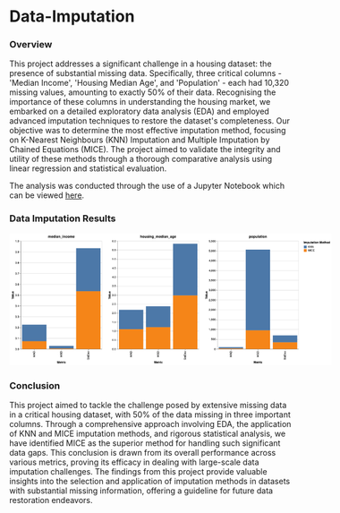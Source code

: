 # Data-Imputation

### Overview

This project addresses a significant challenge in a housing dataset: the presence of substantial missing data. Specifically, three critical columns - 'Median Income', 'Housing Median Age', and 'Population' - each had 10,320 missing values, amounting to exactly 50% of their data. Recognising the importance of these columns in understanding the housing market, we embarked on a detailed exploratory data analysis (EDA) and employed advanced imputation techniques to restore the dataset's completeness. Our objective was to determine the most effective imputation method, focusing on K-Nearest Neighbours (KNN) Imputation and Multiple Imputation by Chained Equations (MICE). The project aimed to validate the integrity and utility of these methods through a thorough comparative analysis using linear regression and statistical evaluation.

The analysis was conducted through the use of a Jupyter Notebook which can be viewed [here](https://nbviewer.org/github/NathanDawson/Apple_Music_Analysis/blob/main/Apple_Music.ipynb).


### Data Imputation Results

<img
  src="KNNvsMICE.png"
  alt="Grouped bar charts comparing data imputation performance metrics against KNN and MICE."
  title="Comparative Analysis"
  style="display: inline-block; margin: 0 auto; max-width: 60vw"/>



### Conclusion

This project aimed to tackle the challenge posed by extensive missing data in a critical housing dataset, with 50% of the data missing in three important columns. Through a comprehensive approach involving EDA, the application of KNN and MICE imputation methods, and rigorous statistical analysis, we have identified MICE as the superior method for handling such significant data gaps. This conclusion is drawn from its overall performance across various metrics, proving its efficacy in dealing with large-scale data imputation challenges. The findings from this project provide valuable insights into the selection and application of imputation methods in datasets with substantial missing information, offering a guideline for future data restoration endeavors.
